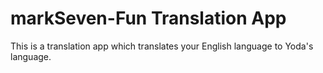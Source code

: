 # markSeven-Fun Translation App
 This is a translation app which translates your English language to Yoda's language. 

